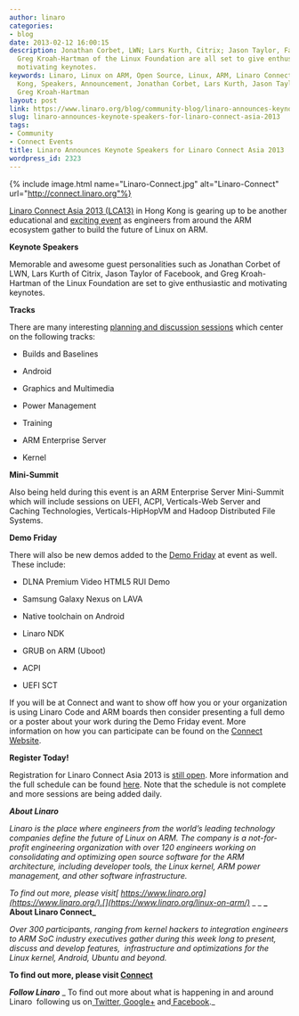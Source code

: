 ```yaml
---
author: linaro
categories:
- blog
date: 2013-02-12 16:00:15
description: Jonathan Corbet, LWN; Lars Kurth, Citrix; Jason Taylor, Facebook; and
  Greg Kroah-Hartman of the Linux Foundation are all set to give enthusiastic and
  motivating keynotes.
keywords: Linaro, Linux on ARM, Open Source, Linux, ARM, Linaro Connect, LCA13-Hong
  Kong, Speakers, Announcement, Jonathan Corbet, Lars Kurth, Jason Taylor, Greg K-H,
  Greg Kroah-Hartman
layout: post
link: https://www.linaro.org/blog/community-blog/linaro-announces-keynote-speakers-for-linaro-connect-asia-2013/
slug: linaro-announces-keynote-speakers-for-linaro-connect-asia-2013
tags:
- Community
- Connect Events
title: Linaro Announces Keynote Speakers for Linaro Connect Asia 2013
wordpress_id: 2323
---
```


{% include image.html name="Linaro-Connect.jpg" alt="Linaro-Connect" url="http://connect.linaro.org"%}

[Linaro Connect Asia 2013 (LCA13)](http://connect.linaro.org) in Hong Kong is gearing up to be another educational and [exciting event](https://www.linaro.org/connect/schedule) as engineers from around the ARM ecosystem gather to build the future of Linux on ARM.

**Keynote Speakers**

Memorable and awesome guest personalities such as Jonathan Corbet of LWN, Lars Kurth of Citrix, Jason Taylor of Facebook, and Greg Kroah-Hartman of the Linux Foundation are set to give enthusiastic and motivating keynotes.

**Tracks**

There are many interesting [planning and discussion sessions](https://lca-13.zerista.com/event?event_order=start&event_page=1&owner=other&owner_id=426929) which center on the following tracks:

  * Builds and Baselines


  * Android


  * Graphics and Multimedia


  * Power Management


  * Training


  * ARM Enterprise Server


  * Kernel


**Mini-Summit**

Also being held during this event is an ARM Enterprise Server Mini-Summit which will include sessions on UEFI, ACPI, Verticals-Web Server and Caching Technologies, Verticals-HipHopVM and Hadoop Distributed File Systems.

**Demo Friday**

There will also be new demos added to the [Demo Friday](https://www.linaro.org/connect/demo-friday) at event as well.  These include:


  * DLNA Premium Video HTML5 RUI Demo


  * Samsung Galaxy Nexus on LAVA


  * Native toolchain on Android


  * Linaro NDK


  * GRUB on ARM (Uboot)


  * ACPI


  * UEFI SCT


If you will be at Connect and want to show off how you or your organization is using Linaro Code and ARM boards then consider presenting a full demo or a poster about your work during the Demo Friday event. More information on how you can participate can be found on the [Connect Website](https://www.linaro.org/connect/demo-friday).

**Register Today!**

Registration for Linaro Connect Asia 2013 is [still open](http://connect.linaro.org). More information and the full schedule can be found [here](https://lca-13.zerista.com/event?event_order=start&event_page=1&owner=other&owner_id=426929). Note that the schedule is not complete and more sessions are being added daily.

**_About Linaro_**

_Linaro is the place where engineers from the world’s leading technology companies define the future of Linux on ARM. The company is a not-for-profit engineering organization with over 120 engineers working on consolidating and optimizing open source software for the ARM architecture, including developer tools, the Linux kernel, ARM power management, and other software infrastructure._

_To find out more, please visit[ https://www.linaro.org](https://www.linaro.org/).[](https://www.linaro.org/linux-on-arm/)_
_ [](https://www.linaro.org/linux-on-arm/)_
**_ About Linaro Connect_**

_Over 300 participants, ranging from kernel hackers to integration engineers to ARM SoC industry executives gather during this week long to present, discuss and develop features,  infrastructure and optimizations for the Linux kernel, Android, Ubuntu and beyond._

__To find out more, please visit [Connect](http://connect.linaro.org)__

**_Follow Linaro_**
_ To find out more about what is happening in and around Linaro  following us on[ Twitter](https://twitter.com/LinaroOrg),[ Google+](https://plus.google.com/+LinaroOnAir) and[ Facebook](https://www.facebook.com/LinaroOrg)._